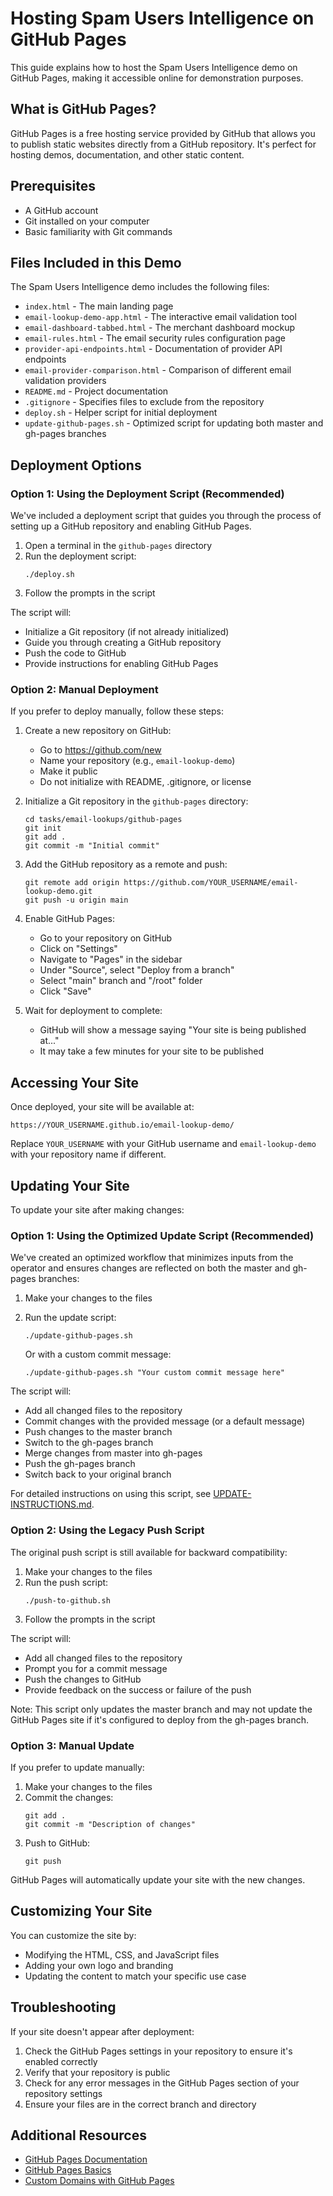 # Hosting Spam Users Intelligence on GitHub Pages

This guide explains how to host the Spam Users Intelligence demo on GitHub Pages, making it accessible online for demonstration purposes.

## What is GitHub Pages?

GitHub Pages is a free hosting service provided by GitHub that allows you to publish static websites directly from a GitHub repository. It's perfect for hosting demos, documentation, and other static content.

## Prerequisites

- A GitHub account
- Git installed on your computer
- Basic familiarity with Git commands

## Files Included in this Demo

The Spam Users Intelligence demo includes the following files:

- `index.html` - The main landing page
- `email-lookup-demo-app.html` - The interactive email validation tool
- `email-dashboard-tabbed.html` - The merchant dashboard mockup
- `email-rules.html` - The email security rules configuration page
- `provider-api-endpoints.html` - Documentation of provider API endpoints
- `email-provider-comparison.html` - Comparison of different email validation providers
- `README.md` - Project documentation
- `.gitignore` - Specifies files to exclude from the repository
- `deploy.sh` - Helper script for initial deployment
- `update-github-pages.sh` - Optimized script for updating both master and gh-pages branches

## Deployment Options

### Option 1: Using the Deployment Script (Recommended)

We've included a deployment script that guides you through the process of setting up a GitHub repository and enabling GitHub Pages.

1. Open a terminal in the `github-pages` directory
2. Run the deployment script:
   ```
   ./deploy.sh
   ```
3. Follow the prompts in the script

The script will:
- Initialize a Git repository (if not already initialized)
- Guide you through creating a GitHub repository
- Push the code to GitHub
- Provide instructions for enabling GitHub Pages

### Option 2: Manual Deployment

If you prefer to deploy manually, follow these steps:

1. Create a new repository on GitHub:
   - Go to https://github.com/new
   - Name your repository (e.g., `email-lookup-demo`)
   - Make it public
   - Do not initialize with README, .gitignore, or license

2. Initialize a Git repository in the `github-pages` directory:
   ```
   cd tasks/email-lookups/github-pages
   git init
   git add .
   git commit -m "Initial commit"
   ```

3. Add the GitHub repository as a remote and push:
   ```
   git remote add origin https://github.com/YOUR_USERNAME/email-lookup-demo.git
   git push -u origin main
   ```

4. Enable GitHub Pages:
   - Go to your repository on GitHub
   - Click on "Settings"
   - Navigate to "Pages" in the sidebar
   - Under "Source", select "Deploy from a branch"
   - Select "main" branch and "/root" folder
   - Click "Save"

5. Wait for deployment to complete:
   - GitHub will show a message saying "Your site is being published at..."
   - It may take a few minutes for your site to be published

## Accessing Your Site

Once deployed, your site will be available at:
```
https://YOUR_USERNAME.github.io/email-lookup-demo/
```

Replace `YOUR_USERNAME` with your GitHub username and `email-lookup-demo` with your repository name if different.

## Updating Your Site

To update your site after making changes:

### Option 1: Using the Optimized Update Script (Recommended)

We've created an optimized workflow that minimizes inputs from the operator and ensures changes are reflected on both the master and gh-pages branches:

1. Make your changes to the files
2. Run the update script:
   ```
   ./update-github-pages.sh
   ```
   
   Or with a custom commit message:
   ```
   ./update-github-pages.sh "Your custom commit message here"
   ```

The script will:
- Add all changed files to the repository
- Commit changes with the provided message (or a default message)
- Push changes to the master branch
- Switch to the gh-pages branch
- Merge changes from master into gh-pages
- Push the gh-pages branch
- Switch back to your original branch

For detailed instructions on using this script, see [UPDATE-INSTRUCTIONS.md](UPDATE-INSTRUCTIONS.md).

### Option 2: Using the Legacy Push Script

The original push script is still available for backward compatibility:

1. Make your changes to the files
2. Run the push script:
   ```
   ./push-to-github.sh
   ```
3. Follow the prompts in the script

The script will:
- Add all changed files to the repository
- Prompt you for a commit message
- Push the changes to GitHub
- Provide feedback on the success or failure of the push

Note: This script only updates the master branch and may not update the GitHub Pages site if it's configured to deploy from the gh-pages branch.

### Option 3: Manual Update

If you prefer to update manually:

1. Make your changes to the files
2. Commit the changes:
   ```
   git add .
   git commit -m "Description of changes"
   ```
3. Push to GitHub:
   ```
   git push
   ```

GitHub Pages will automatically update your site with the new changes.

## Customizing Your Site

You can customize the site by:

- Modifying the HTML, CSS, and JavaScript files
- Adding your own logo and branding
- Updating the content to match your specific use case

## Troubleshooting

If your site doesn't appear after deployment:

1. Check the GitHub Pages settings in your repository to ensure it's enabled correctly
2. Verify that your repository is public
3. Check for any error messages in the GitHub Pages section of your repository settings
4. Ensure your files are in the correct branch and directory

## Additional Resources

- [GitHub Pages Documentation](https://docs.github.com/en/pages)
- [GitHub Pages Basics](https://pages.github.com/)
- [Custom Domains with GitHub Pages](https://docs.github.com/en/pages/configuring-a-custom-domain-for-your-github-pages-site)
